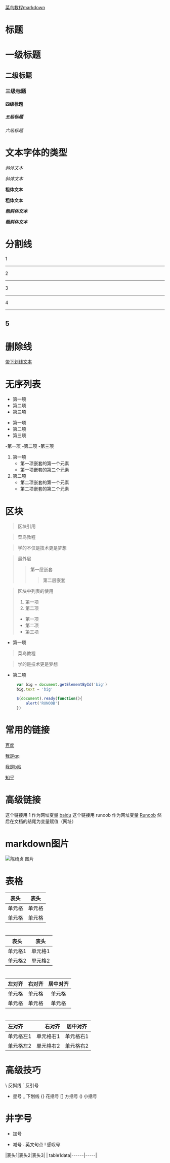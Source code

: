 [菜鸟教程markdown](https://www.runoob.com/markdown/md-title.html)

# 标题
# 一级标题
## 二级标题 
### 三级标题
#### 四级标题
##### 五级标题
###### 六级标题


# 文本字体的类型
*斜体文本*

_斜体文本_

**粗体文本**

__粗体文本__

***粗斜体文本***

___粗斜体文本___


# 分割线
1
***

2
* * *

3
*****

4
- - -

5
----------


# 删除线
<u>带下划线文本</u>

# 无序列表
* 第一项
* 第二项
* 第三项

+ 第一项
+ 第二项
+ 第三项

-第一项
-第二项
-第三项

1. 第一项
    - 第一项嵌套的第一个元素
    - 第一项嵌套的第二个元素
2. 第二项
    - 第二项嵌套的第一个元素
    - 第二项嵌套的第二个元素

# 区块

> 区块引用

> 菜鸟教程

> 学的不仅是技术更是梦想

>最外层
>>第一层嵌套
>>
>>> 第二层嵌套

> 区块中列表的使用
> 1. 第一项
> 2. 第二项
> + 第一项
> + 第二项
> + 第三项

* 第一项
 > 菜鸟教程

 > 学的是技术更是梦想

* 第二项




```javascript
     var big = document.getElementById('big')
     big.text = 'big'

     $(document).ready(function(){
         alert('RUNOOB')
     })

```


# 常用的链接

[百度](https://wwww.baidu.com)

[我是qq](https://wwww.qq.com)

[我是b站](https://www.bilibili.com)

[知乎](https://www.zhihu.com)

# 高级链接
 这个链接用 1 作为网址变量 [baidu][1]
这个链接用 runoob 作为网址变量 [Runoob][runoob]
然后在文档的结尾为变量赋值（网址）

[1]: http://www.baidu.com/
[runoob]: http://www.runoob.com/


# markdown图片

![陈绮贞 图片](https://gimg2.baidu.com/image_search/src=http%3A%2F%2Fimg.dahepiao.com%2Fuploads%2Fallimg%2F200117%2F203802-20011GK113634.jpg&refer=http%3A%2F%2Fimg.dahepiao.com&app=2002&size=f9999,10000&q=a80&n=0&g=0n&fmt=jpeg?sec=1614032969&t=cd2adc7a8cdaf1de9cbf7a038f2051fb)


# 表格

|  表头   | 表头  |
|  ----  | ----  |
| 单元格  | 单元格 |
| 单元格  | 单元格 |

#

| 表头 | 表头 |
| --- | --- |
| 单元格1 | 单元格1 |
| 单元格2 | 单元格2 |

#

| 左对齐 | 右对齐 | 居中对齐 |
| :-----| ----: | :----: |
| 单元格 | 单元格 | 单元格 |
| 单元格 | 单元格 | 单元格 |

#

| 左对齐 | 右对齐 | 居中对齐|
| :----|----:|:----:|
| 单元格左1 | 单元格右1 | 单元格右1|
| 单元格左2 | 单元格右2 | 单元格右2|

# 高级技巧


\   反斜线
`   反引号
*   星号
_   下划线
{}  花括号
[]  方括号
()  小括号
#   井字号
+   加号
-   减号
.   英文句点
!   感叹号



|表头1|表头2|表头3|
| table1data|------|-----|





